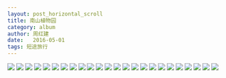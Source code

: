 ```yaml
---
layout: post_horizontal_scroll
title: 南山植物园
category: album
author: 周红建
date:   2016-05-01
tags: 短途旅行
---
```

<img src="/images/nanshanzhiwuyuan/1.jpg">

<img src="/images/nanshanzhiwuyuan/1.jpg">

<img src="/images/nanshanzhiwuyuan/1.jpg">

<img src="/images/nanshanzhiwuyuan/1.jpg">

<img src="/images/nanshanzhiwuyuan/1.jpg">

<img src="/images/nanshanzhiwuyuan/2.jpg">

<img src="/images/nanshanzhiwuyuan/3.jpg">

<img src="/images/nanshanzhiwuyuan/4.jpg">

<img src="/images/nanshanzhiwuyuan/5.jpg">

<img src="/images/nanshanzhiwuyuan/6.jpg">

<img src="/images/nanshanzhiwuyuan/7.jpg">

<img src="/images/nanshanzhiwuyuan/8.jpg">

<img src="/images/nanshanzhiwuyuan/9.jpg">

<img src="/images/nanshanzhiwuyuan/10.jpg">

<img src="/images/nanshanzhiwuyuan/11.jpg">

<img src="/images/nanshanzhiwuyuan/12.jpg">

<img src="/images/nanshanzhiwuyuan/13.jpg">

<img src="/images/nanshanzhiwuyuan/14.jpg">

<img src="/images/nanshanzhiwuyuan/15.jpg">

<img src="/images/nanshanzhiwuyuan/16.jpg">

<img src="/images/nanshanzhiwuyuan/17.jpg">

<img src="/images/nanshanzhiwuyuan/18.jpg">

<img src="/images/nanshanzhiwuyuan/19.jpg">

<img src="/images/nanshanzhiwuyuan/20.jpg">

